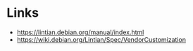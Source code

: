 Links
=====

* https://lintian.debian.org/manual/index.html
* https://wiki.debian.org/Lintian/Spec/VendorCustomization

